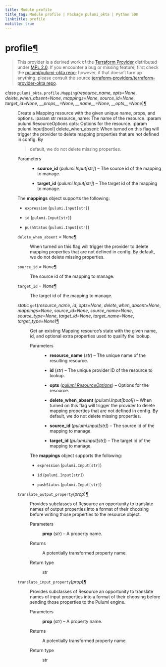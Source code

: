 ```yaml
---
title: Module profile
title_tag: Module profile | Package pulumi_okta | Python SDK
linktitle: profile
notitle: true
---
```


<div class="section" id="profile">
<h1>profile<a class="headerlink" href="#profile" title="Permalink to this headline">¶</a></h1>
<blockquote>
<div><p>This provider is a derived work of the <a class="reference external" href="https://github.com/terraform-providers/terraform-provider-okta">Terraform Provider</a> distributed under
<a class="reference external" href="https://www.mozilla.org/en-US/MPL/2.0/">MPL 2.0</a>. If you encounter a bug or missing feature, first check the
<a class="reference external" href="https://github.com/pulumi/pulumi-okta/issues">pulumi/pulumi-okta repo</a>; however, if that doesn’t turn up
anything, please consult the source <a class="reference external" href="https://github.com/terraform-providers/terraform-provider-okta/issues">terraform-providers/terraform-provider-okta repo</a>.</p>
</div></blockquote>
<span class="target" id="module-pulumi_okta.profile"></span><dl class="class">
<dt id="pulumi_okta.profile.Mapping">
<em class="property">class </em><code class="sig-prename descclassname">pulumi_okta.profile.</code><code class="sig-name descname">Mapping</code><span class="sig-paren">(</span><em class="sig-param">resource_name</em>, <em class="sig-param">opts=None</em>, <em class="sig-param">delete_when_absent=None</em>, <em class="sig-param">mappings=None</em>, <em class="sig-param">source_id=None</em>, <em class="sig-param">target_id=None</em>, <em class="sig-param">__props__=None</em>, <em class="sig-param">__name__=None</em>, <em class="sig-param">__opts__=None</em><span class="sig-paren">)</span><a class="headerlink" href="#pulumi_okta.profile.Mapping" title="Permalink to this definition">¶</a></dt>
<dd><p>Create a Mapping resource with the given unique name, props, and options.
:param str resource_name: The name of the resource.
:param pulumi.ResourceOptions opts: Options for the resource.
:param pulumi.Input[bool] delete_when_absent: When turned on this flag will trigger the provider to delete mapping properties that are not defined in config. By</p>
<blockquote>
<div><p>default, we do not delete missing properties.</p>
</div></blockquote>
<dl class="field-list simple">
<dt class="field-odd">Parameters</dt>
<dd class="field-odd"><ul class="simple">
<li><p><strong>source_id</strong> (<em>pulumi.Input</em><em>[</em><em>str</em><em>]</em>) – The source id of the mapping to manage.</p></li>
<li><p><strong>target_id</strong> (<em>pulumi.Input</em><em>[</em><em>str</em><em>]</em>) – The target id of the mapping to manage.</p></li>
</ul>
</dd>
</dl>
<p>The <strong>mappings</strong> object supports the following:</p>
<ul class="simple">
<li><p><code class="docutils literal notranslate"><span class="pre">expression</span></code> (<code class="docutils literal notranslate"><span class="pre">pulumi.Input[str]</span></code>)</p></li>
<li><p><code class="docutils literal notranslate"><span class="pre">id</span></code> (<code class="docutils literal notranslate"><span class="pre">pulumi.Input[str]</span></code>)</p></li>
<li><p><code class="docutils literal notranslate"><span class="pre">pushStatus</span></code> (<code class="docutils literal notranslate"><span class="pre">pulumi.Input[str]</span></code>)</p></li>
</ul>
<dl class="attribute">
<dt id="pulumi_okta.profile.Mapping.delete_when_absent">
<code class="sig-name descname">delete_when_absent</code><em class="property"> = None</em><a class="headerlink" href="#pulumi_okta.profile.Mapping.delete_when_absent" title="Permalink to this definition">¶</a></dt>
<dd><p>When turned on this flag will trigger the provider to delete mapping properties that are not defined in config. By
default, we do not delete missing properties.</p>
</dd></dl>

<dl class="attribute">
<dt id="pulumi_okta.profile.Mapping.source_id">
<code class="sig-name descname">source_id</code><em class="property"> = None</em><a class="headerlink" href="#pulumi_okta.profile.Mapping.source_id" title="Permalink to this definition">¶</a></dt>
<dd><p>The source id of the mapping to manage.</p>
</dd></dl>

<dl class="attribute">
<dt id="pulumi_okta.profile.Mapping.target_id">
<code class="sig-name descname">target_id</code><em class="property"> = None</em><a class="headerlink" href="#pulumi_okta.profile.Mapping.target_id" title="Permalink to this definition">¶</a></dt>
<dd><p>The target id of the mapping to manage.</p>
</dd></dl>

<dl class="method">
<dt id="pulumi_okta.profile.Mapping.get">
<em class="property">static </em><code class="sig-name descname">get</code><span class="sig-paren">(</span><em class="sig-param">resource_name</em>, <em class="sig-param">id</em>, <em class="sig-param">opts=None</em>, <em class="sig-param">delete_when_absent=None</em>, <em class="sig-param">mappings=None</em>, <em class="sig-param">source_id=None</em>, <em class="sig-param">source_name=None</em>, <em class="sig-param">source_type=None</em>, <em class="sig-param">target_id=None</em>, <em class="sig-param">target_name=None</em>, <em class="sig-param">target_type=None</em><span class="sig-paren">)</span><a class="headerlink" href="#pulumi_okta.profile.Mapping.get" title="Permalink to this definition">¶</a></dt>
<dd><p>Get an existing Mapping resource’s state with the given name, id, and optional extra
properties used to qualify the lookup.</p>
<dl class="field-list simple">
<dt class="field-odd">Parameters</dt>
<dd class="field-odd"><ul class="simple">
<li><p><strong>resource_name</strong> (<em>str</em>) – The unique name of the resulting resource.</p></li>
<li><p><strong>id</strong> (<em>str</em>) – The unique provider ID of the resource to lookup.</p></li>
<li><p><strong>opts</strong> (<a class="reference internal" href="../../pulumi/#pulumi.ResourceOptions" title="pulumi.ResourceOptions"><em>pulumi.ResourceOptions</em></a>) – Options for the resource.</p></li>
<li><p><strong>delete_when_absent</strong> (<em>pulumi.Input</em><em>[</em><em>bool</em><em>]</em>) – When turned on this flag will trigger the provider to delete mapping properties that are not defined in config. By
default, we do not delete missing properties.</p></li>
<li><p><strong>source_id</strong> (<em>pulumi.Input</em><em>[</em><em>str</em><em>]</em>) – The source id of the mapping to manage.</p></li>
<li><p><strong>target_id</strong> (<em>pulumi.Input</em><em>[</em><em>str</em><em>]</em>) – The target id of the mapping to manage.</p></li>
</ul>
</dd>
</dl>
<p>The <strong>mappings</strong> object supports the following:</p>
<ul class="simple">
<li><p><code class="docutils literal notranslate"><span class="pre">expression</span></code> (<code class="docutils literal notranslate"><span class="pre">pulumi.Input[str]</span></code>)</p></li>
<li><p><code class="docutils literal notranslate"><span class="pre">id</span></code> (<code class="docutils literal notranslate"><span class="pre">pulumi.Input[str]</span></code>)</p></li>
<li><p><code class="docutils literal notranslate"><span class="pre">pushStatus</span></code> (<code class="docutils literal notranslate"><span class="pre">pulumi.Input[str]</span></code>)</p></li>
</ul>
</dd></dl>

<dl class="method">
<dt id="pulumi_okta.profile.Mapping.translate_output_property">
<code class="sig-name descname">translate_output_property</code><span class="sig-paren">(</span><em class="sig-param">prop</em><span class="sig-paren">)</span><a class="headerlink" href="#pulumi_okta.profile.Mapping.translate_output_property" title="Permalink to this definition">¶</a></dt>
<dd><p>Provides subclasses of Resource an opportunity to translate names of output properties
into a format of their choosing before writing those properties to the resource object.</p>
<dl class="field-list simple">
<dt class="field-odd">Parameters</dt>
<dd class="field-odd"><p><strong>prop</strong> (<em>str</em>) – A property name.</p>
</dd>
<dt class="field-even">Returns</dt>
<dd class="field-even"><p>A potentially transformed property name.</p>
</dd>
<dt class="field-odd">Return type</dt>
<dd class="field-odd"><p>str</p>
</dd>
</dl>
</dd></dl>

<dl class="method">
<dt id="pulumi_okta.profile.Mapping.translate_input_property">
<code class="sig-name descname">translate_input_property</code><span class="sig-paren">(</span><em class="sig-param">prop</em><span class="sig-paren">)</span><a class="headerlink" href="#pulumi_okta.profile.Mapping.translate_input_property" title="Permalink to this definition">¶</a></dt>
<dd><p>Provides subclasses of Resource an opportunity to translate names of input properties into
a format of their choosing before sending those properties to the Pulumi engine.</p>
<dl class="field-list simple">
<dt class="field-odd">Parameters</dt>
<dd class="field-odd"><p><strong>prop</strong> (<em>str</em>) – A property name.</p>
</dd>
<dt class="field-even">Returns</dt>
<dd class="field-even"><p>A potentially transformed property name.</p>
</dd>
<dt class="field-odd">Return type</dt>
<dd class="field-odd"><p>str</p>
</dd>
</dl>
</dd></dl>

</dd></dl>

</div>
